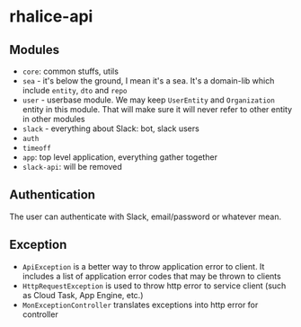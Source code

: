 # rhalice-api

## Modules
- `core`: common stuffs, utils
- `sea` - it's below the ground, I mean it's a sea. It's a domain-lib which include `entity`, `dto` and `repo`
- `user` - userbase module. We may keep `UserEntity` and `Organization` entity in this module. That will make sure it will never refer to other entity in other modules
- `slack` - everything about Slack: bot, slack users
- `auth`
- `timeoff`
- `app`: top level application, everything gather together
- `slack-api`: will be removed
## Authentication
The user can authenticate with Slack, email/password or whatever mean.


## Exception
- `ApiException` is a better way to throw application error to client. It includes a list of application error codes that may be thrown to clients
- `HttpRequestException` is used to throw http error to service client (such as Cloud Task, App Engine, etc.)
- `MonExceptionController` translates exceptions into http error for controller
